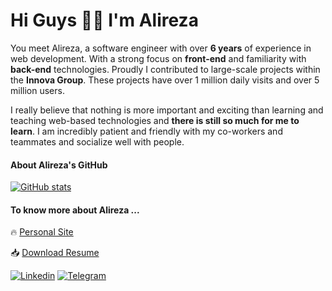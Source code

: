 # Hi Guys ✋🏻 I'm **Alireza**

You meet Alireza, a software engineer with over **6 years** of experience in web development. With a strong focus on **front-end** and familiarity with **back-end** technologies.
Proudly I contributed to large-scale projects within the **Innova Group**. These projects have over 1 million daily visits and over 5 million users.

I really believe that nothing is more important and exciting than learning and teaching web-based technologies and **there is still so much for me to learn**. I am incredibly patient and friendly with my co-workers and teammates and socialize well with people.

#### About Alireza's GitHub

[![GitHub stats](https://github-readme-stats.vercel.app/api?username=ali3529&count_private=true&show_icons=false&include_all_commits=true&hide_title=true&theme=gruvbox&bg_color=0D1117&border_color=0D1117&text_color=ffffff)](https://github.com/anuraghazra/github-readme-stats)

#### To know more about Alireza ...

🔥 [Personal Site](https://acorps.ir)

📥 [Download Resume](https://acorps.ir/resume.pdf)

[![Linkedin](https://img.shields.io/badge/-LinkedIn-076678?style=flat&logo=Linkedin&logoColor=fbf1c7)](https://www.linkedin.com/in/alirezaab/)
[![Telegram](https://img.shields.io/badge/-Telegram-076678?style=flat&logo=telegram&logoColor=fbf1c7)](https://telegram.me/alireza3529/)
